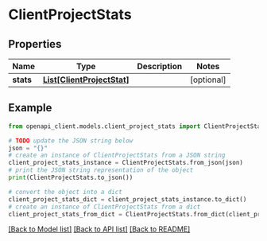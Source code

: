 # ClientProjectStats


## Properties

Name | Type | Description | Notes
------------ | ------------- | ------------- | -------------
**stats** | [**List[ClientProjectStat]**](ClientProjectStat.md) |  | [optional] 

## Example

```python
from openapi_client.models.client_project_stats import ClientProjectStats

# TODO update the JSON string below
json = "{}"
# create an instance of ClientProjectStats from a JSON string
client_project_stats_instance = ClientProjectStats.from_json(json)
# print the JSON string representation of the object
print(ClientProjectStats.to_json())

# convert the object into a dict
client_project_stats_dict = client_project_stats_instance.to_dict()
# create an instance of ClientProjectStats from a dict
client_project_stats_from_dict = ClientProjectStats.from_dict(client_project_stats_dict)
```
[[Back to Model list]](../README.md#documentation-for-models) [[Back to API list]](../README.md#documentation-for-api-endpoints) [[Back to README]](../README.md)


